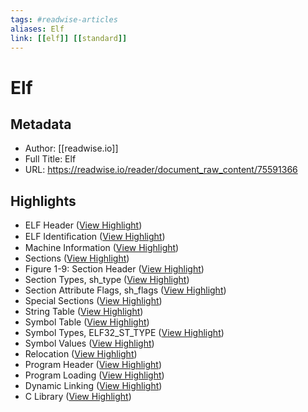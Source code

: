 ```yaml
---
tags: #readwise-articles
aliases: Elf
link: [[elf]] [[standard]]
---
```

# Elf

## Metadata
- Author: [[readwise.io]]
- Full Title: Elf
- URL: https://readwise.io/reader/document_raw_content/75591366

## Highlights
- ELF Header ([View Highlight](https://read.readwise.io/read/01hmkxs70j7d7k64c4fx3chts7))
- ELF Identiﬁcation ([View Highlight](https://read.readwise.io/read/01hmkxxewrajz8rkgg2m5k01ej))
- Machine Information ([View Highlight](https://read.readwise.io/read/01hmkxxr4zst52af2mtfeyv0pm))
- Sections ([View Highlight](https://read.readwise.io/read/01hmkxxx71ecca68egr6n6m0dd))
- Figure 1-9: Section Header ([View Highlight](https://read.readwise.io/read/01hmm70hegebe6qn8q7y1gevax))
- Section Types, sh_type ([View Highlight](https://read.readwise.io/read/01hmm80ref9f30t5cje8nv4mxv))
- Section Attribute Flags, sh_flags ([View Highlight](https://read.readwise.io/read/01hmm81bdm4rnadn454kj17dky))
- Special Sections ([View Highlight](https://read.readwise.io/read/01hmkxy6tk8vbg35f6byajb352))
- String Table ([View Highlight](https://read.readwise.io/read/01hmkxybvtv9e9r9t55pxx2ky4))
- Symbol Table ([View Highlight](https://read.readwise.io/read/01hmkxyf7y4vqw7bhb4w60edm5))
- Symbol Types, ELF32_ST_TYPE ([View Highlight](https://read.readwise.io/read/01hmmtkbc23r1ga2tqkrmyscvy))
- Symbol Values ([View Highlight](https://read.readwise.io/read/01hmkxymsr0zazyx6j2ng7tf1e))
- Relocation ([View Highlight](https://read.readwise.io/read/01hmkxyqjaft59pzn87rwy14rt))
- Program Header ([View Highlight](https://read.readwise.io/read/01hmkxze8gt8j0h31xtr75f2s9))
- Program Loading ([View Highlight](https://read.readwise.io/read/01hmky0qr3y6v8ztg6r4scm6vp))
- Dynamic Linking ([View Highlight](https://read.readwise.io/read/01hmky0y6pgc08mmfbt2n1vy7q))
- C Library ([View Highlight](https://read.readwise.io/read/01hmky1e0c1ad1m41q3415jfd7))
